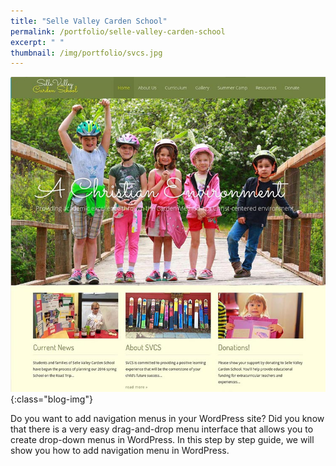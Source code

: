 ```yaml
---
title: "Selle Valley Carden School"
permalink: /portfolio/selle-valley-carden-school
excerpt: " "
thumbnail: /img/portfolio/svcs.jpg
---
```


![](/img/portfolio/svcs.jpg){:class="blog-img"}

Do you want to add navigation menus in your WordPress site? Did you know that there is a very easy drag-and-drop menu interface that allows you to create drop-down menus in WordPress. In this step by step guide, we will show you how to add navigation menu in WordPress.

[website]: http://sellevalleycardenschool.com